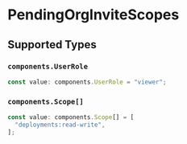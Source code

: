 # PendingOrgInviteScopes


## Supported Types

### `components.UserRole`

```typescript
const value: components.UserRole = "viewer";
```

### `components.Scope[]`

```typescript
const value: components.Scope[] = [
  "deployments:read-write",
];
```

